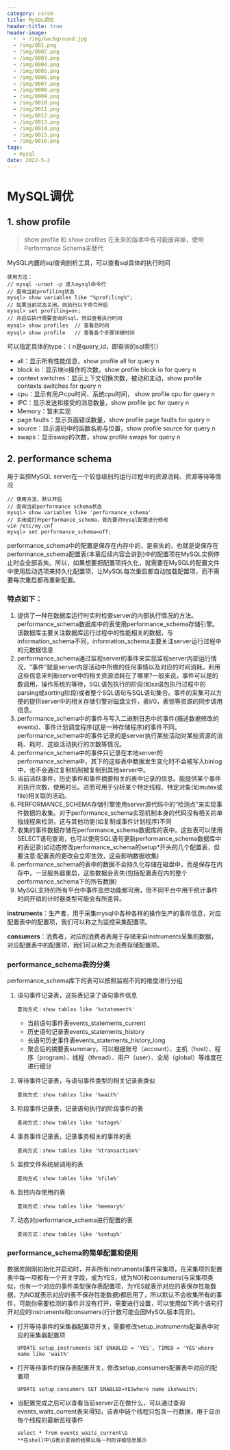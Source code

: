 ```yaml
---
category: csrsm
title: MySQL调优
header-title: true
header-image:
  -  - /img/background.jpg
  - /img/001.png
  - /img/0002.png
  - /img/0003.png
  - /img/0004.png
  - /img/0005.png
  - /img/0006.png
  - /img/0007.png
  - /img/0008.png
  - /img/0009.png
  - /img/0010.png
  - /img/0011.png
  - /img/0012.png
  - /img/0013.png
  - /img/0014.png
  - /img/0015.png
  - /img/0016.png
tags:
  - mysql
date: 2022-5-2
---
```


# MySQL调优

## 1. show profile

> show profile 和 show profiles 在未来的版本中有可能废弃掉，使用 Performance Schema来替代

MySQL内置的sql查询剖析工具，可以查看sql具体的执行时间

```shell
使用方法：
// mysql -uroot -p 进入mysql命令行
// 查询当前profiling状态 
mysql> show variables like "%profiling%";
// 如果当前状态关闭，则执行以下命令开启
mysql> set profiling=on;
// 开启后执行需要查询的sql，然后查看执行时间
mysql> show profiles  // 查看总时间
mysql> show profile   // 查看各个步骤详细时间
```

可以指定具体的type：（ n是query_id，即查询的sql索引）

- all：显示所有性能信息，show profile all for query n
- block io：显示块io操作的次数，show profile block io for query n
- context switches：显示上下文切换次数，被动和主动，show profile contexts switches for query n
- cpu：显示有用户cpu时间、系统cpu时间， show profile cpu for query n
- IPC：显示发送和接受的消息数量，show profile ipc for query n
- Memory：暂未实现
- page faults：显示页面错误数量，show profile page faults for query n
- source：显示源码中的函数名称与位置，show profile source for query n
- swaps：显示swap的次数，show profile swaps for query n

## 2. performance schema

用于监控MySQL server在一个较低级别的运行过程中的资源消耗、资源等待等情况

```shell
// 使用方法，默认开启
// 查询当前performance schema状态 
mysql> show variables like 'performance_schema' 
// 关闭或打开performance_schema，首先要对mysql配置进行修改
vim /etc/my.cnf  
mysql> set performance_schema=off;
```

performance_schema中的配置是保存在内存中的，是易失的，也就是说保存在performance_schema配置表(本章后续内容会讲到)中的配置项在MySQL实例停止时会全部丢失。所以，如果想要把配置项持久化，就需要在MySQL的配置文件中使用启动选项来持久化配置项，让MySQL每次重启都自动加载配置项，而不需要每次重启都再重新配置。 

### **特点如下：**

1. 提供了一种在数据库运行时实时检查server的内部执行情况的方法。performance_schema数据库中的表使用performance_schema存储引擎。该数据库主要关注数据库运行过程中的性能相关的数据，与 information_schema不同，information_schema主要关注server运行过程中的元数据信息
2. performance_schema通过监视server的事件来实现监视server内部运行情况，“事件”就是server内部活动中所做的任何事情以及对应的时间消耗，利用这些信息来判断server中的相关资源消耗在了哪里?一般来说，事件可以是的数调用，操作系统的等待，SQL语包执行的阶段(如sa语包执行过程中的parsing或sorting阶段)或者整个SQL语句与SQL语句集合。事件的采集可以方便的提供server中的相关存储引警对磁盘文件，表I/0，表锁等资源的同步调用信息。
3. performance_schema中的事件与写入二进制日志中的事件(描述数据修改的events)、事件计划调度程序(这是一种存储程序)的事件不同。performance_schema中的事件记录的是server执行某些活动对某些资源的消耗、耗时、这些活动执行的次数等情况。
4. performance_schema中的事件只记录在本地server的performance_schema中，其下的这些表中数据发生变化时不会被写入binlog中，也不会通过复制机制被复制到其他server中。
5. 当前活跃事件，历史事件和事件摘要相关的表中记录的信息。能提供某个事件的执行次数，使用时长。进而可用于分析某个特定线程、特定对象(如mutex或file)相关联的活动。
6. PERFORMANCE_SCHEMA存储引擎使用server源代码中的“检测点”来实现事件数据的收集。对于performance_schema实现机制本身的代码没有相关的单独线程来检测，这与其他功能(如复制或事件计划程序)不同
7. 收集的事件数据存储在performance_schema数据库的表中。这些表可以使用SELECT语句查询，也可以使用SQL语句更新performance_schema数据库中的表记录(如动态修改performance_schema的setup*开头的几个配置表，但要注意:配置表的更改会立即生效，这会影响数据收集)
8. performance_schema的表中的数据不会持久化存储在磁盘中，而是保存在内存中，一旦服务器重启，这些数据会丢失(包括配置表在内的整个performance_schema下的所有数据)
9. MySQL支持的所有平台中事件监控功能都可用，但不同平台中用干统计事件时间开销的计时器类型可能会有所差异。



​	**instruments**：生产者，用于采集mysql中各种各样的操作生产的事件信息，对应配置表中的配置项，我们可以称之为监控采集配置项。

​	**consumers**：消费者，对应的消费者表用于存储来自instruments采集的数据，对应配置表中的配置项，我们可以称之为消费存储配置项。

### performance_schema表的分类

performance_schema库下的表可以按照监视不同的维度进行分组

1. 语句事件记录表，这些表记录了语句事件信息

   ```shell
   查询方式：show tables like '%statement%'
   ```

   - 当前语句事件表events_statements_current
   - 历史语句记录表events_statements_history
   - 长语句历史事件表events_statements_history_long
   - 聚合后的摘要表summary，可以根据账号（account）、主机（host）、程序（program）、线程（thread）、用户（user）、全局（global）等维度在进行细分

2. 等待事件记录表，与语句事件类型的相关记录表类似

   ```shell
   查询方式：show tables like '%wait%'
   ```

3. 阶段事件记录表，记录语句执行的阶段事件的表
      ```shell
      查询方式：show tables like '%stage%'
      ```

4. 事务事件记录表，记录事务相关的事件的表
   ```shell
   查询方式：show tables like '%transaction%'
   ```

5. 监控文件系统层调用的表

      ```shell
      查询方式：show tables like '%file%'
      ```

6. 监控内存使用的表

      ```shell
      查询方式：show tables like '%memory%'
      ```

7. 动态对performance_schema进行配置的表

      ```shell
      查询方式：show tables like '%setup%'
      ```



### performance_schema的简单配置和使用

数据库刚刚初始化并启动时，并非所有instruments(事件采集项，在采集项的配置表中每一项都有一个开关字段，或为YES，或为NO)和consumers(与采集项类似，也有一个对应的事件类型保存表配置项，为YES就表示对应的表保存性能数据，为NO就表示对应的表不保存性能数据)都启用了，所以默认不会收集所有的事件，可能你需要检测的事件并没有打开，需要进行设置，可以使用如下两个语句打开对应的instruments和consumers(行计数可能会因MySQL版本而异)。

- 打开等待事件的采集器配置项开关，需要修改setup_instruments配置表中对应的采集器配置项

  ```shell
  UPDATE setup_instruments SET ENABLED = 'YES', TIMED = 'YES'where name like 'wait%'
  ```

- 打开等待事件的保存表配置开关，修改setup_consumers配置表中对应的配置项

  ```shell
  UPDATE setup_consumers SET ENABLED=YESwhere name ike%wait%;
  ```

- 当配置完成之后可以查看当前server正在做什么，可以通过查询events_waits_current表来得知，该表中链个线程只包含一行数据，用于显示每个线程的最新监视事件 

  ```shell
  select * from events_waits_current\G
  **在shell中\G表示查询的结果以每一列的详细信息展示
  ```

  